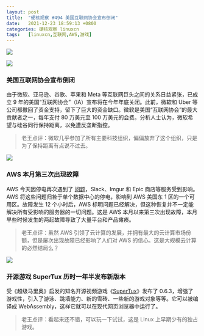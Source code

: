 ```yaml
---
layout: post
title:	"硬核观察 #494 美国互联网协会宣布倒闭"
date:	2021-12-23 18:59:13 +0800 
categories:	硬核观察 linuxcn 
tags:	[linuxcn,互联网,AWS,游戏]
---
```



![](/Asserts/Images//attachment/album/202112/23/185817a9viic9c85yzgtjk.jpg)


![](/Asserts/Images//attachment/album/202112/23/185827jktfil3ft3x73i43.jpg)


### 美国互联网协会宣布倒闭


由于微软、亚马逊、谷歌、苹果和 Meta 等互联网巨头之间的关系日益紧张，已成立 9 年的美国“互联网协会”（IA）宣布将在今年年底关闭。此前，微软和 Uber 等公司都撤回了资金支持，留下了巨大的资金缺口。微软是美国“互联网协会”的最大贡献者之一，每年支付 80 万美元至 100 万美元的会费。分析人士认为，微软希望与硅谷同行保持距离，以免遭反垄断指控。



> 
> 老王点评：微软几乎参加了所有主要科技组织，偏偏放弃了这个组织，只是为了保持距离有点说不过去。
> 
> 
> 


![](/Asserts/Images//attachment/album/202112/23/185836va75pam2gk72iksy.jpg)


### AWS 本月第三次出现故障


AWS 今天因停电再次遇到了 [问题](https://www.theverge.com/2021/12/22/22849780/amazon-aws-is-down-outage-slack-imgur-hulu-asana-epic)，Slack、Imgur 和 Epic 商店等服务受到影响。AWS 将这些问题归咎于单个数据中心的停电，影响到 AWS 美国东 1 区的一个可用区。故障发生 12 个小时后，AWS 标明问题已经解决，但这种恢复并不一定能解决所有受影响的服务器的一切问题。这是 AWS 本月以来第三次出现故障，本月早些时候发生的两起故障导致了大量平台和产品瘫痪。



> 
> 老王点评：虽然 AWS 引领了云计算的发展，并拥有最大的云计算市场份额，但是屡次出现故障已经影响了人们对 AWS 的信心。这是大规模云计算的必然结局么？
> 
> 
> 


![](/Asserts/Images//attachment/album/202112/23/185856jb96lz6wtto9leb7.jpg)


### 开源游戏 SuperTux 历时一年半发布新版本


受《超级马里奥》启发的知名开源视频游戏《[SuperTux](https://www.supertux.org/news/2021/12/23/0.6.3)》发布了 0.6.3，增强了游戏性，引入了游泳、跳墙能力、新的雪砖、一些新的游戏对象等等。它可以被编译成 WebAssembly，这样它就可以在现代网页浏览器中运行了。



> 
> 老王点评：看起来还不错，可以玩一下试试，这是 Linux 上早期少有的独占游戏。
> 
> 
>
